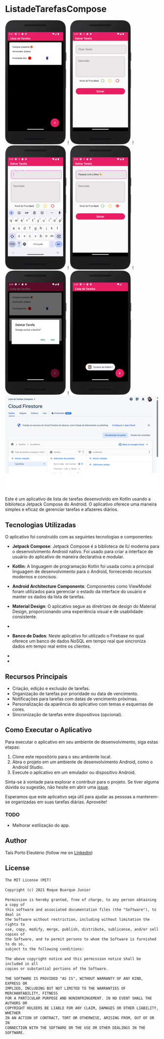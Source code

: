 # ListadeTarefasCompose

<img src="https://github.com/TaisPorto/ListadeTarefasCompose/blob/main/app/src/main/java/com/tais/listadetarefascompose/repositorio/result2/Screenshot_20230911_004201.png" alt="Imagem de Exemplo" width="200"> !
<img src="https://github.com/TaisPorto/ListadeTarefasCompose/blob/main/app/src/main/java/com/tais/listadetarefascompose/repositorio/result2/Screenshot_20230911_004255.png" alt="Imagem de Exemplo" width="200"> !
<img src="https://github.com/TaisPorto/ListadeTarefasCompose/raw/main/app/src/main/java/com/tais/listadetarefascompose/repositorio/result2/Screenshot_20230911_004320.png" alt="Imagem de Exemplo" width="200"> !
<img src="https://github.com/TaisPorto/ListadeTarefasCompose/raw/main/app/src/main/java/com/tais/listadetarefascompose/repositorio/result2/Screenshot_20230911_004523.png" alt="Imagem de Exemplo" width="200"> !
<img src="https://github.com/TaisPorto/ListadeTarefasCompose/raw/main/app/src/main/java/com/tais/listadetarefascompose/repositorio/result2/Screenshot_20230911_004559.png" alt="Imagem de Exemplo" width="200"> !
<img src="https://github.com/TaisPorto/ListadeTarefasCompose/raw/main/app/src/main/java/com/tais/listadetarefascompose/repositorio/result2/Screenshot_20230911_004638.png" alt="Imagem de Exemplo" width="200">
<img src="https://github.com/TaisPorto/ListadeTarefasCompose/blob/main/app/src/main/java/com/tais/listadetarefascompose/repositorio/result2/database.png" alt="Imagem de Exemplo" width="500">












Este é um aplicativo de lista de tarefas desenvolvido em Kotlin usando a biblioteca Jetpack Compose do Android. O aplicativo oferece uma maneira simples e eficaz de gerenciar tarefas e afazeres diários.

## Tecnologias Utilizadas

O aplicativo foi construído com as seguintes tecnologias e componentes:

- **Jetpack Compose**: Jetpack Compose é a biblioteca de IU moderna para o desenvolvimento Android nativo. Foi usado para criar a interface de usuário do aplicativo de maneira declarativa e modular.

- **Kotlin**: A linguagem de programação Kotlin foi usada como a principal linguagem de desenvolvimento para o Android, fornecendo recursos modernos e concisos.

- **Android Architecture Components**: Componentes como ViewModel foram utilizados para gerenciar o estado da interface do usuário e manter os dados da lista de tarefas.

- **Material Design**: O aplicativo segue as diretrizes de design do Material Design, proporcionando uma experiência visual e de usabilidade consistente.
- 
-  **Banco de Dados**: Neste aplicativo foi utilizado o Firebase no qual oferece um banco de dados NoSQL em tempo real que sincroniza dados em tempo real entre os clientes.
-  
- 
## Recursos Principais

- Criação, edição e exclusão de tarefas.
- Organização de tarefas por prioridade ou data de vencimento.
- Notificações para tarefas com datas de vencimento próximas.
- Personalização da aparência do aplicativo com temas e esquemas de cores.
- Sincronização de tarefas entre dispositivos (opcional).

## Como Executar o Aplicativo

Para executar o aplicativo em seu ambiente de desenvolvimento, siga estas etapas:

1. Clone este repositório para o seu ambiente local.
2. Abra o projeto em um ambiente de desenvolvimento Android, como o Android Studio.
3. Execute o aplicativo em um emulador ou dispositivo Android.

Sinta-se à vontade para explorar e contribuir para o projeto. Se tiver alguma dúvida ou sugestão, não hesite em abrir uma [issue](https://github.com/seuusuario/seurepositorio/issues).

Esperamos que este aplicativo seja útil para ajudar as pessoas a manterem-se organizadas em suas tarefas diárias. Aproveite!



### TODO
- Melhorar estilização do app.

## Author
Taís Porto Eleutério (follow me on [Linkedin](https://www.linkedin.com/in/taisporto/))

## License
```
The MIT License (MIT)

Copyright (c) 2021 Roque Buarque Junior

Permission is hereby granted, free of charge, to any person obtaining a copy of
this software and associated documentation files (the "Software"), to deal in
the Software without restriction, including without limitation the rights to
use, copy, modify, merge, publish, distribute, sublicense, and/or sell copies of
the Software, and to permit persons to whom the Software is furnished to do so,
subject to the following conditions:

The above copyright notice and this permission notice shall be included in all
copies or substantial portions of the Software.

THE SOFTWARE IS PROVIDED "AS IS", WITHOUT WARRANTY OF ANY KIND, EXPRESS OR
IMPLIED, INCLUDING BUT NOT LIMITED TO THE WARRANTIES OF MERCHANTABILITY, FITNESS
FOR A PARTICULAR PURPOSE AND NONINFRINGEMENT. IN NO EVENT SHALL THE AUTHORS OR
COPYRIGHT HOLDERS BE LIABLE FOR ANY CLAIM, DAMAGES OR OTHER LIABILITY, WHETHER
IN AN ACTION OF CONTRACT, TORT OR OTHERWISE, ARISING FROM, OUT OF OR IN
CONNECTION WITH THE SOFTWARE OR THE USE OR OTHER DEALINGS IN THE SOFTWARE.
```
